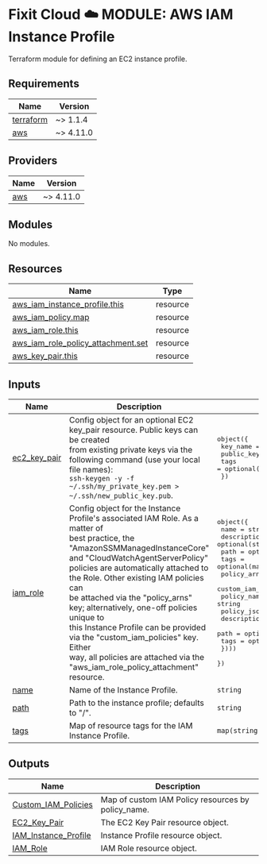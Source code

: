 # Fixit Cloud ☁️ MODULE: AWS IAM Instance Profile

Terraform module for defining an EC2 instance profile.

<!-- BEGINNING OF PRE-COMMIT-TERRAFORM DOCS HOOK -->
## Requirements

| Name | Version |
|------|---------|
| <a name="requirement_terraform"></a> [terraform](#requirement\_terraform) | ~> 1.1.4 |
| <a name="requirement_aws"></a> [aws](#requirement\_aws) | ~> 4.11.0 |

## Providers

| Name | Version |
|------|---------|
| <a name="provider_aws"></a> [aws](#provider\_aws) | ~> 4.11.0 |

## Modules

No modules.

## Resources

| Name | Type |
|------|------|
| [aws_iam_instance_profile.this](https://registry.terraform.io/providers/hashicorp/aws/latest/docs/resources/iam_instance_profile) | resource |
| [aws_iam_policy.map](https://registry.terraform.io/providers/hashicorp/aws/latest/docs/resources/iam_policy) | resource |
| [aws_iam_role.this](https://registry.terraform.io/providers/hashicorp/aws/latest/docs/resources/iam_role) | resource |
| [aws_iam_role_policy_attachment.set](https://registry.terraform.io/providers/hashicorp/aws/latest/docs/resources/iam_role_policy_attachment) | resource |
| [aws_key_pair.this](https://registry.terraform.io/providers/hashicorp/aws/latest/docs/resources/key_pair) | resource |

## Inputs

| Name | Description | Type | Default | Required |
|------|-------------|------|---------|:--------:|
| <a name="input_ec2_key_pair"></a> [ec2\_key\_pair](#input\_ec2\_key\_pair) | Config object for an optional EC2 key\_pair resource. Public keys can be created<br>from existing private keys via the following command (use your local file names):<br>`ssh-keygen -y -f ~/.ssh/my_private_key.pem > ~/.ssh/new_public_key.pub`. | <pre>object({<br>    key_name   = string<br>    public_key = string<br>    tags       = optional(map(string))<br>  })</pre> | `null` | no |
| <a name="input_iam_role"></a> [iam\_role](#input\_iam\_role) | Config object for the Instance Profile's associated IAM Role. As a matter of<br>best practice, the "AmazonSSMManagedInstanceCore" and "CloudWatchAgentServerPolicy"<br>policies are automatically attached to the Role. Other existing IAM policies can<br>be attached via the "policy\_arns" key; alternatively, one-off policies unique to<br>this Instance Profile can be provided via the "custom\_iam\_policies" key. Either<br>way, all policies are attached via the "aws\_iam\_role\_policy\_attachment" resource. | <pre>object({<br>    name        = string<br>    description = optional(string)<br>    path        = optional(string)<br>    tags        = optional(map(string))<br>    policy_arns = optional(list(string))<br>    custom_iam_policies = optional(list(object({<br>      policy_name = string<br>      policy_json = string<br>      description = optional(string)<br>      path        = optional(string)<br>      tags        = optional(map(string))<br>    })))<br>  })</pre> | n/a | yes |
| <a name="input_name"></a> [name](#input\_name) | Name of the Instance Profile. | `string` | n/a | yes |
| <a name="input_path"></a> [path](#input\_path) | Path to the instance profile; defaults to "/". | `string` | `"/"` | no |
| <a name="input_tags"></a> [tags](#input\_tags) | Map of resource tags for the IAM Instance Profile. | `map(string)` | `null` | no |

## Outputs

| Name | Description |
|------|-------------|
| <a name="output_Custom_IAM_Policies"></a> [Custom\_IAM\_Policies](#output\_Custom\_IAM\_Policies) | Map of custom IAM Policy resources by policy\_name. |
| <a name="output_EC2_Key_Pair"></a> [EC2\_Key\_Pair](#output\_EC2\_Key\_Pair) | The EC2 Key Pair resource object. |
| <a name="output_IAM_Instance_Profile"></a> [IAM\_Instance\_Profile](#output\_IAM\_Instance\_Profile) | Instance Profile resource object. |
| <a name="output_IAM_Role"></a> [IAM\_Role](#output\_IAM\_Role) | IAM Role resource object. |
<!-- END OF PRE-COMMIT-TERRAFORM DOCS HOOK -->
